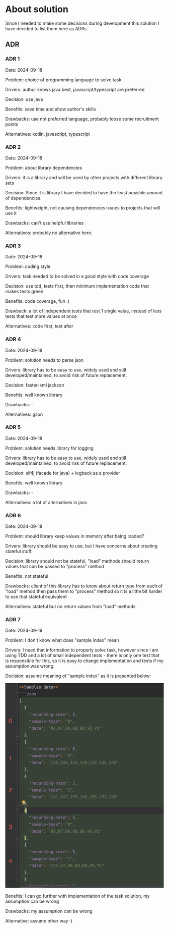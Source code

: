 # About solution

Since I needed to make some decisions during development this solution I have decided to list them here as ADRs.

## ADR

### ADR 1
Date: 2024-09-18

Problem: choice of programming language to solve task

Drivers: author knows java best, javascript/typescript are preferred

Decision: use java

Benefits: save time and show author's skills

Drawbacks: use not preferred language, probably loose some recruitment points

Alternatives: kotlin, javascript, typescript

### ADR 2

Date: 2024-09-18

Problem: about library dependencies

Drivers: it is a library and will be used by other projects with different library sets

Decision: Since it is library I have decided to have the least possible amount of dependencies.

Benefits: lightweight, not causing dependencies issues to projects that will use it

Drawbacks: can't use helpful libraries

Alternatives: probably no alternative here.

### ADR 3

Date: 2024-09-18

Problem: coding style

Drivers: task needed to be solved in a good style with code coverage

Decision: use tdd, tests first, then minimum implementation code that makes tests green

Benefits: code coverage, fun :)

Drawback: a lot of independent tests that test 1 single value, instead of less tests that test more values at once

Alternatives: code first, test after

### ADR 4

Date: 2024-09-18

Problem: solution needs to parse json

Drivers: library has to be easy to use, widely used and still developed/maintained, to avoid risk of future replacement.

Decision: faster-xml jackson

Benefits: well known library

Drawbacks: -

Alternatives: gson

### ADR 5

Date: 2024-09-18

Problem: solution needs library for logging

Drivers: library has to be easy to use, widely used and still developed/maintained, to avoid risk of future replacement.

Decision: slf4j (facade for java) + logback as a provider

Benefits: well known library

Drawbacks: -

Alternatives: a lot of alternatives in java

### ADR 6

Date: 2024-09-18

Problem: should library keep values in memory after being loaded?

Drivers: library should be easy to use, but I have concerns about creating stateful stuff.

Decision: library should not be stateful, "load" methods should return values that can be passed to "process" method

Benefits: not stateful

Drawbacks: client of this library has to know about return type from each of "load" method then pass them to "process" method so it is a little bit harder to use that stateful equivalent

Alternatives: stateful but no return values from "load" methods

### ADR 7

Date: 2024-09-19

Problem: I don't know what does "sample index" mean

Drivers: I need that information to properly solve task, however since I am using TDD and a lot of small independent tests - there is only one test that is responsible for this, so it is easy to change implementation and tests if my assumption was wrong

Decision: assume meaning of "sample index" as it is presented below:

![img.png](docs/img.png)

Benefits: I can go further with implementation of the task solution, my assumption can be wrong

Drawbacks: my assumption can be wrong

Alternative: assume other way :)
